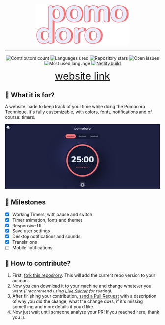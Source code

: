 <p align="center">
    <img src="design/title.png" alt="Website Title: Pomodoro" width="300" />
</p>
<hr>
<p align="center">
    <img src="https://img.shields.io/github/contributors/nick-gabe/pomodoro-website" alt="Contributors count" />
    <img src="https://img.shields.io/github/languages/count/nick-gabe/pomodoro-website" alt=" Languages used" />
    <img src="https://img.shields.io/github/stars/Nick-Gabe/pomodoro-website" alt="Repository stars" />
    <img src="https://img.shields.io/github/issues-raw/Nick-Gabe/pomodoro-website" alt="Open issues" />
    <img src="https://img.shields.io/github/languages/top/nick-gabe/pomodoro-website" alt="Most used language" />
    <a href="https://app.netlify.com/sites/nick-pomodoro/deploys">
        <img src="https://api.netlify.com/api/v1/badges/c14845c9-e420-4628-865a-6db40483717b/deploy-status" alt="Netlify build">
    </a>
</p>

<p align="center">
    <a href="https://nick-pomodoro.netlify.app" style="font-size: 2rem">
        website link
    </a>
</p>

## 🤔 What it is for?
A website made to keep track of your time while doing the Pomodoro Technique. It's fully customizable, with colors, fonts, notifications and of course: timers.

![Default website theme](design/theme-red.png)

## 🎯 Milestones
- [x] Working Timers, with pause and switch
- [x] Timer animation, fonts and themes
- [x] Responsive UI
- [x] Save user settings
- [x] Desktop notifications and sounds
- [x] Translations
- [ ] Mobile notifications

## 🤝 How to contribute?
1. First, [fork this repository](github.com/Nick-Gabe/pomodoro-website/fork). This will add the current repo version to your account.
2. Now you can download it to your machine and change whatever you want *(I recommend using [Live Server](https://marketplace.visualstudio.com/items?itemName=ritwickdey.LiveServer) for testing).*
3. After finishing your contribution, [send a Pull Request](https://github.com/Nick-Gabe/pomodoro-website/compare) with a description of why you did the change, what the change does, if it's missing something and more details if you'd like.
4. Now just wait until someone analyze your PR! If you reached here, thank you :).